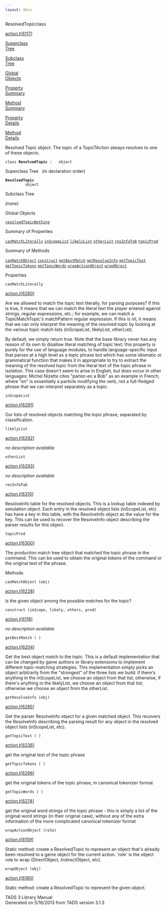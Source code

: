```yaml
---
layout: docs
---
```

<span class="title">ResolvedTopic</span><span class="type">class</span>

[action.t](../file/action.t.html)\[[6117](../source/action.t.html#6117)\]

[Superclass  
Tree](#_SuperClassTree_)

[Subclass  
Tree](#_SubClassTree_)

[Global  
Objects](#_ObjectSummary_)

[Property  
Summary](#_PropSummary_)

[Method  
Summary](#_MethodSummary_)

[Property  
Details](#_Properties_)

[Method  
Details](#_Methods_)



Resolved Topic object. The topic of a TopicTAction always resolves to
one of these objects.

`class `**`ResolvedTopic`**` :   object`



<span id="_SuperClassTree_"></span>



<span class="hdln">Superclass Tree</span>   (in declaration order)



**`ResolvedTopic`**  
`         object`  
<span id="_SubClassTree_"></span>



<span class="hdln">Subclass Tree</span>  



*(none)* <span id="_ObjectSummary_"></span>



<span class="hdln">Global Objects</span>  



[`resolvedTopicNothing`](../object/resolvedTopicNothing.html)
<span id="_PropSummary_"></span>



<span class="hdln">Summary of Properties</span>  



[`canMatchLiterally`](#canMatchLiterally) [`inScopeList`](#inScopeList) [`likelyList`](#likelyList) [`otherList`](#otherList) [`resInfoTab`](#resInfoTab) [`topicProd`](#topicProd)

<span id="_MethodSummary_"></span>



<span class="hdln">Summary of Methods</span>  



[`canMatchObject`](#canMatchObject) [`construct`](#construct) [`getBestMatch`](#getBestMatch) [`getResolveInfo`](#getResolveInfo) [`getTopicText`](#getTopicText) [`getTopicTokens`](#getTopicTokens) [`getTopicWords`](#getTopicWords) [`wrapActionObject`](#wrapActionObject) [`wrapObject`](#wrapObject)

<span id="_Properties_"></span>



<span class="hdln">Properties</span>  



<span id="canMatchLiterally"></span>

`canMatchLiterally`

[action.t](../file/action.t.html)\[[6260](../source/action.t.html#6260)\]



Are we allowed to match the topic text literally, for parsing purposes?
If this is true, it means that we can match the literal text the player
entered against strings, regular expressions, etc.; for example, we can
match a TopicMatchTopic's matchPattern regular expression. If this is
nil, it means that we can only interpret the meaning of the resolved
topic by looking at the various topic match lists (inScopeList,
likelyList, otherList).

By default, we simply return true. Note that the base library never has
any reason of its own to disallow literal matching of topic text; this
property is purely for the use of language modules, to handle
language-specific input that parses at a high level as a topic phrase
but which has some idiomatic or grammatical function that makes it in
appropriate to try to extract the meaning of the resolved topic from the
literal text of the topic phrase in isolation. This case doesn't seem to
arise in English, but does occur in other languages: Michel Nizette
cites "parlez-en a Bob" as an example in French, where "en" is
essentially a particle modifying the verb, not a full-fledged phrase
that we can interpret separately as a topic.



<span id="inScopeList"></span>

`inScopeList`

[action.t](../file/action.t.html)\[[6291](../source/action.t.html#6291)\]



Our lists of resolved objects matching the topic phrase, separated by
classification.



<span id="likelyList"></span>

`likelyList`

[action.t](../file/action.t.html)\[[6292](../source/action.t.html#6292)\]



*no description available*



<span id="otherList"></span>

`otherList`

[action.t](../file/action.t.html)\[[6293](../source/action.t.html#6293)\]



*no description available*



<span id="resInfoTab"></span>

`resInfoTab`

[action.t](../file/action.t.html)\[[6310](../source/action.t.html#6310)\]



ResolveInfo table for the resolved objects. This is a lookup table
indexed by simulation object. Each entry in the resolved object lists
(inScopeList, etc) has have a key in this table, with the ResolveInfo
object as the value for the key. This can be used to recover the
ResolveInfo object describing the parser results for this object.



<span id="topicProd"></span>

`topicProd`

[action.t](../file/action.t.html)\[[6300](../source/action.t.html#6300)\]



The production match tree object that matched the topic phrase in the
command. This can be used to obtain the original tokens of the command
or the original text of the phrase.



<span id="_Methods_"></span>



<span class="hdln">Methods</span>  



<span id="canMatchObject"></span>

`canMatchObject (obj)`

[action.t](../file/action.t.html)\[[6228](../source/action.t.html#6228)\]



Is the given object among the possible matches for the topic?



<span id="construct"></span>

`construct (inScope, likely, others, prod)`

[action.t](../file/action.t.html)\[[6118](../source/action.t.html#6118)\]



*no description available*



<span id="getBestMatch"></span>

`getBestMatch ( )`

[action.t](../file/action.t.html)\[[6204](../source/action.t.html#6204)\]



Get the best object match to the topic. This is a default implementation
that can be changed by game authors or library extensions to implement
different topic-matching strategies. This implementation simply picks an
object arbitrarily from the "strongest" of the three lists we build: if
there's anything in the inScopeList, we choose an object from that list;
otherwise, if there's anything in the likelyList, we choose an object
from that list; otherwise we choose an object from the otherList.



<span id="getResolveInfo"></span>

`getResolveInfo (obj)`

[action.t](../file/action.t.html)\[[6285](../source/action.t.html#6285)\]



Get the parser ResolveInfo object for a given matched object. This
recovers the ResolveInfo describing the parsing result for any object in
the resolved object lists (inScopeList, etc).



<span id="getTopicText"></span>

`getTopicText ( )`

[action.t](../file/action.t.html)\[[6236](../source/action.t.html#6236)\]



get the original text of the topic phrase



<span id="getTopicTokens"></span>

`getTopicTokens ( )`

[action.t](../file/action.t.html)\[[6266](../source/action.t.html#6266)\]



get the original tokens of the topic phrase, in canonical tokenizer
format



<span id="getTopicWords"></span>

`getTopicWords ( )`

[action.t](../file/action.t.html)\[[6274](../source/action.t.html#6274)\]



get the original word strings of the topic phrase - this is simply a
list of the original word strings (in their original case), without any
of the extra information of the more complicated canonical tokenizer
format



<span id="wrapActionObject"></span>

`wrapActionObject (role)`

[action.t](../file/action.t.html)\[[6159](../source/action.t.html#6159)\]



Static method: create a ResolvedTopic to represent an object that's
already been resolved to a game object for the current action. 'role' is
the object role to wrap (DirectObject, IndirectObject, etc).



<span id="wrapObject"></span>

`wrapObject (obj)`

[action.t](../file/action.t.html)\[[6180](../source/action.t.html#6180)\]



Static method: create a ResolvedTopic to represent the given object.





TADS 3 Library Manual  
Generated on 5/16/2013 from TADS version 3.1.3


